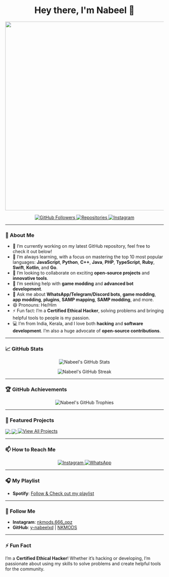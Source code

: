 <!--
**y-nabeelxd/y-nabeelxd** is a ✨ _special_ ✨ repository because its `README.md` (this file) appears on your GitHub profile.

Here are some ideas to get you started:

- 🔭 I’m currently working on ...
- 🌱 I’m currently learning ...
- 👯 I’m looking to collaborate on ...
- 🤔 I’m looking for help with ...
- 💬 Ask me about ...
- 📫 How to reach me: ...
- 😄 Pronouns: ...
- ⚡ Fun fact: ...
-->

<h1 align="center">Hey there, I'm Nabeel 👋</h1>

<p align="center">
  <img src="https://user-images.githubusercontent.com/61476935/157097554-f1434980-d1b0-4e5f-8d7d-7f3f41c8323d.gif" width="600px" />
</p>

<p align="center">
  <a href="https://github.com/y-nabeelxd">
    <img src="https://img.shields.io/github/followers/y-nabeelxd?label=Followers&style=social" alt="GitHub Followers">
  </a>
  <a href="https://github.com/y-nabeelxd?tab=repositories">
    <img src="https://badges.pufler.dev/repos/y-nabeelxd" alt="Repositories">
  </a>
  <a href="https://www.instagram.com/nkmods.666_opz">
    <img src="https://img.shields.io/badge/Instagram-Follow%20Me-pink?style=flat&logo=instagram" alt="Instagram">
  </a>
</p>

---

### 🚀 About Me

- 🔭 I’m currently working on my latest GitHub repository, feel free to check it out below!
- 🌱 I’m always learning, with a focus on mastering the top 10 most popular languages: **JavaScript**, **Python**, **C++**, **Java**, **PHP**, **TypeScript**, **Ruby**, **Swift**, **Kotlin**, and **Go**.
- 👯 I’m looking to collaborate on exciting **open-source projects** and **innovative tools**.
- 🤔 I’m seeking help with **game modding** and **advanced bot development**.
- 💬 Ask me about **WhatsApp/Telegram/Discord bots**, **game modding**, **app modding**, **plugins**, **SAMP mapping**, **SAMP modding**, and more.
- 😄 Pronouns: He/Him
- ⚡ Fun fact: I’m a **Certified Ethical Hacker**, solving problems and bringing helpful tools to people is my passion.
- 💻 I’m from India, Kerala, and I love both **hacking** and **software development**. I’m also a huge advocate of **open-source contributions**.

---

### 📈 GitHub Stats

<p align="center">
  <img src="https://github-readme-stats.vercel.app/api?username=y-nabeelxd&show_icons=true&theme=radical" alt="Nabeel's GitHub Stats" />
</p>

<p align="center">
  <img src="https://github-readme-streak-stats.herokuapp.com/?user=y-nabeelxd&theme=radical" alt="Nabeel's GitHub Streak" />
</p>

---

### 🏆 GitHub Achievements

<p align="center">
  <img src="https://github-profile-trophy.vercel.app/?username=y-nabeelxd&theme=radical&column=7" alt="Nabeel's GitHub Trophies" />
</p>

---

### 🌟 Featured Projects

<a href="https://github.com/y-nabeelxd/gta-samp-server">
  <img align="center" src="https://github-readme-stats.vercel.app/api/pin/?username=y-nabeelxd&repo=gta-samp-server&theme=radical" />
</a>

<a href="https://github.com/y-nabeelxd/awesome-nodejs-app">
  <img align="center" src="https://github-readme-stats.vercel.app/api/pin/?username=y-nabeelxd&repo=awesome-nodejs-app&theme=radical" />
</a>

<a href="https://github.com/y-nabeelxd?tab=repositories">
  <img src="https://img.shields.io/badge/View%20All%20Projects-%2312100E.svg?style=for-the-badge" alt="View All Projects">
</a>

---

### 📫 How to Reach Me

<p align="center">
  <a href="https://www.instagram.com/nkmods.666_opz">
    <img src="https://img.shields.io/badge/Instagram-Follow%20Me-pink?style=for-the-badge&logo=instagram" alt="Instagram">
  </a>
  <a href="https://wa.me/917591970432">
    <img src="https://img.shields.io/badge/WhatsApp-Contact%20Now-brightgreen?style=for-the-badge&logo=whatsapp" alt="WhatsApp">
  </a>
</p>

---

### 🎧 My Playlist

- **Spotify**: [Follow & Check out my playlist](https://open.spotify.com/user/vw5f19shxndzrglmmevt6f3l3?si=RHiHZwqbRhyUn3k9rr9llA)

---

### 🔗 Follow Me

- **Instagram**: [nkmods.666_opz](https://www.instagram.com/nkmods.666_opz)
- **GitHub**: [y-nabeelxd](https://github.com/y-nabeelxd) | [NKMODS](https://github.com/NKMODS)

---

### ⚡ Fun Fact

I’m a **Certified Ethical Hacker**! Whether it’s hacking or developing, I’m passionate about using my skills to solve problems and create helpful tools for the community.
